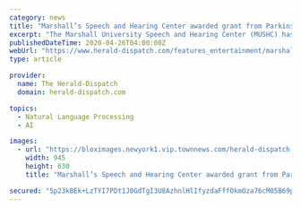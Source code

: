 ```yaml
---
category: news
title: "Marshall’s Speech and Hearing Center awarded grant from Parkinson Voice Project"
excerpt: "The Marshall University Speech and Hearing Center (MUSHC) has been awarded its third grant from the Parkinson Voice Project in recognition of their ongoing SPEAK OUT! & LOUD"
publishedDateTime: 2020-04-26T04:00:00Z
webUrl: "https://www.herald-dispatch.com/features_entertainment/marshall-s-speech-and-hearing-center-awarded-grant-from-parkinson-voice-project/article_df71843a-8c1d-5bbd-84f5-865f57700228.html"
type: article

provider:
  name: The Herald-Dispatch
  domain: herald-dispatch.com

topics:
  - Natural Language Processing
  - AI

images:
  - url: "https://bloximages.newyork1.vip.townnews.com/herald-dispatch.com/content/tncms/assets/v3/editorial/6/e2/6e2c4b3d-433b-544d-97de-8e6f2902f1ef/5ea3578b52923.image.jpg?resize=945%2C630"
    width: 945
    height: 630
    title: "Marshall’s Speech and Hearing Center awarded grant from Parkinson Voice Project"

secured: "5p23kBEk+LzTYI7PDt1J0GdTgI3U8AzhnlHlIfyzdaFffOkmOza76cM05B69pBVZR+wjqK+1wv4HuMcGJizu2q2kF3qJ7eaGkkk7kGzIea9Od4iBf7RwjlF77hS3yfUCv99/cXrEccPgVjIvgPjLTGRYUzhVis/vA6Q8Gnc8f+eDfMIOmhDKN4XBtxKhkXAy0F/trGUwRf/bmx9Ckw+sLnWi+2lsdVVAdX12xQeTxckKM3F5MCUW0f+sN7E2vmFFT7bWpb3wT8nSWorDKZn3yqCdXPUyEvS4b3JqkfZfCT7piWXyv5bfbuZ76fGx2KdR1I02Uf8TSrats3s2nUAcFpiL6I+3x8FlPYjbN+CO1pE/6ENtPFxGOcMBkv2Qa4aHFh8Ujdf5/Tce/8X8+nslFjCGEOYW5ZtuRhi58Vj3yrdGKH4Q6dOKHn/B86NOcacr+rG/MfpfdTGcltyC5xzP0QIbIrEFFat9hbxnawcPuwE=;gUcZ9oo2zjWfPWyga4eEUg=="
---
```


